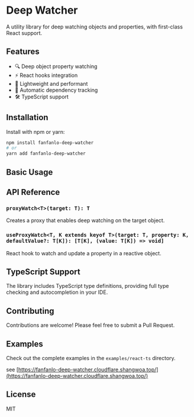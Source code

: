 # Deep Watcher

A utility library for deep watching objects and properties, with first-class React support.

## Features

- 🔍 Deep object property watching
- ⚡ React hooks integration
- 🚀 Lightweight and performant
- 🔄 Automatic dependency tracking
- 🛠️ TypeScript support

## Installation

Install with npm or yarn:

```bash
npm install fanfanlo-deep-watcher
# or
yarn add fanfanlo-deep-watcher
```

## Basic Usage

## API Reference

### `proxyWatch<T>(target: T): T`

Creates a proxy that enables deep watching on the target object.

### `useProxyWatch<T, K extends keyof T>(target: T, property: K, defaultValue?: T[K]): [T[K], (value: T[K]) => void]`

React hook to watch and update a property in a reactive object.

## TypeScript Support

The library includes TypeScript type definitions, providing full type checking and autocompletion in your IDE.

## Contributing

Contributions are welcome! Please feel free to submit a Pull Request.

## Examples

Check out the complete examples in the `examples/react-ts` directory.

see [https://fanfanlo-deep-watcher.cloudflare.shangwoa.top/](https://fanfanlo-deep-watcher.cloudflare.shangwoa.top/)

## License

MIT
